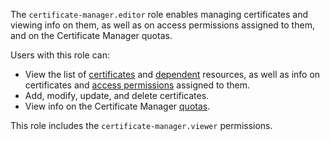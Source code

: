 The `certificate-manager.editor` role enables managing certificates and viewing info on them, as well as on access permissions assigned to them, and on the Certificate Manager quotas.

Users with this role can:
* View the list of [certificates](../../certificate-manager/concepts/index.md#types) and [dependent](../../certificate-manager/concepts/services.md) resources, as well as info on certificates and [access permissions](../../iam/concepts/access-control/index.md) assigned to them.
* Add, modify, update, and delete certificates.
* View info on the Certificate Manager [quotas](../../certificate-manager/concepts/limits.md#certificate-manager-quotas).

This role includes the `certificate-manager.viewer` permissions.